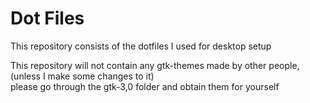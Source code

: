 Dot Files
==========
This repository consists of the dotfiles I used for desktop setup  

This repository will not contain any gtk-themes made by other people, (unless I make some changes to it)  
please go through the gtk-3,0 folder and obtain them for yourself
